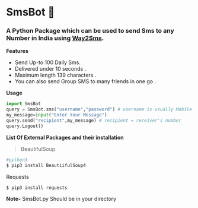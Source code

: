 # SmsBot :calling:

### A Python Package which can be used to send Sms to any Number in India using [Way2Sms](http://site23.way2sms.com/content/index.html).

**Features**
  * Send Up-to 100 Daily Sms.
  * Delivered under 10 seconds .
  * Maximum length 139 characters .
  * You can also send Group SMS to many friends in one go .

**Usage**

```python
import SmsBot
query = SmsBot.sms("username","password") # username is usually Mobile Number (Logging in)
my_message=input("Enter Your Message")
query.send("recipient",my_message) # recipient = receiver's number
query.Logout()
```

**List Of External Packages and their installation**
>BeautifulSoup
```sh
#python3
$ pip3 install BeautiifulSoup4
```
Requests
```sh
$ pip3 install requests
```

**Note-** SmsBot.py Should be in your directory
